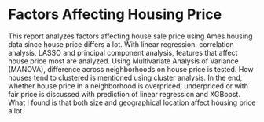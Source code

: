 # Factors Affecting Housing Price

This report analyzes factors affecting house sale price using Ames housing data since house price differs a lot. With linear regression, correlation analysis, LASSO and principal component analysis, features that affect house price most are analyzed. Using Multivariate Analysis of Variance (MANOVA), difference across neighborhoods on house price is tested. How houses tend to clustered is mentioned using cluster analysis. In the end, whether house price in a neighborhood is overpriced, underpriced or with fair price is discussed with prediction of linear regression and XGBoost. What I found is that both size and geographical location affect housing price a lot.